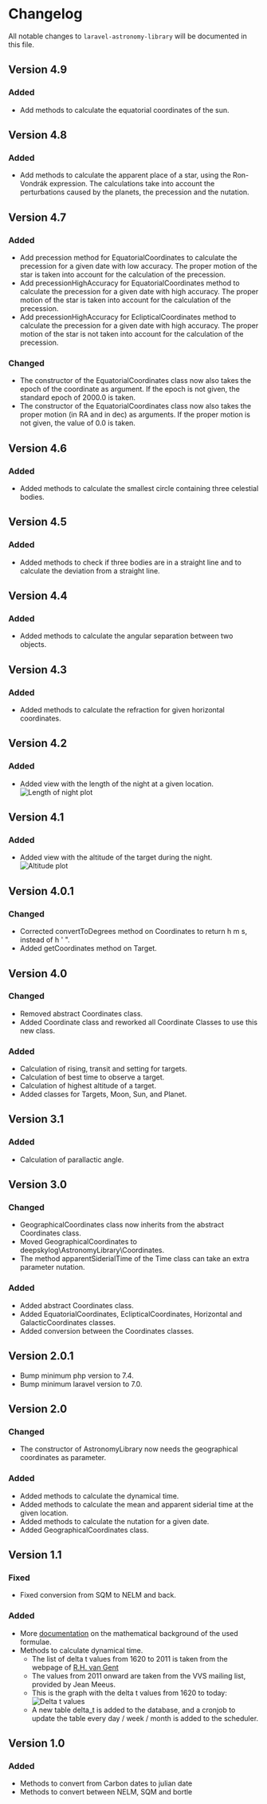 # Changelog

All notable changes to `laravel-astronomy-library` will be documented in this file.

## Version 4.9

### Added 

- Add methods to calculate the equatorial coordinates of the sun.

## Version 4.8

### Added

- Add methods to calculate the apparent place of a star, using the Ron-Vondrák expression. The calculations take into account the perturbations caused by the planets, the precession and the nutation.

## Version 4.7

### Added

- Add precession method for EquatorialCoordinates to calculate the precession for a given date with low accuracy.  The proper motion of the star is taken into account for the calculation of the precession.
- Add precessionHighAccuracy for EquatorialCoordinates method to calculate the precession for a given date with high accuracy.  The proper motion of the star is taken into account for the calculation of the precession.
- Add precessionHighAccuracy for EclipticalCoordinates method to calculate the precession for a given date with high accuracy.  The proper motion of the star is not taken into account for the calculation of the precession.

### Changed

- The constructor of the EquatorialCoordinates class now also takes the epoch of the coordinate as argument.  If the epoch is not given, the standard epoch of 2000.0 is taken.
- The constructor of the EquatorialCoordinates class now also takes the proper motion (in RA and in dec) as arguments.  If the proper motion is not given, the value of 0.0 is taken.

## Version 4.6

### Added

- Added methods to calculate the smallest circle containing three celestial bodies.

## Version 4.5

### Added

- Added methods to check if three bodies are in a straight line and to calculate the deviation from a straight line.

## Version 4.4

### Added

- Added methods to calculate the angular separation between two objects.

## Version 4.3

### Added

- Added methods to calculate the refraction for given horizontal coordinates.

## Version 4.2

### Added

- Added view with the length of the night at a given location.
![Length of night plot](./docs/Night.png "Length of night")

## Version 4.1

### Added

- Added view with the altitude of the target during the night.
![Altitude plot](./docs/Altitude.png "Altitude plot")

## Version 4.0.1

### Changed

- Corrected convertToDegrees method on Coordinates to return h m s, instead of h ' ".
- Added getCoordinates method on Target.

## Version 4.0

### Changed

- Removed abstract Coordinates class.
- Added Coordinate class and reworked all Coordinate Classes to use this new class.
  
### Added

- Calculation of rising, transit and setting for targets.
- Calculation of best time to observe a target.
- Calculation of highest altitude of a target.
- Added classes for Targets, Moon, Sun, and Planet.

## Version 3.1

### Added

- Calculation of parallactic angle.

## Version 3.0

### Changed

- GeographicalCoordinates class now inherits from the abstract Coordinates class.
- Moved GeographicalCoordinates to deepskylog\AstronomyLibrary\Coordinates.
- The method apparentSiderialTime of the Time class can take an extra parameter nutation.

### Added

- Added abstract Coordinates class.
- Added EquatorialCoordinates, EclipticalCoordinates, Horizontal and GalacticCoordinates classes.
- Added conversion between the Coordinates classes.

## Version 2.0.1

- Bump minimum php version to 7.4.
- Bump minimum laravel version to 7.0.

## Version 2.0

### Changed

- The constructor of AstronomyLibrary now needs the geographical coordinates as parameter.

### Added

- Added methods to calculate the dynamical time.
- Added methods to calculate the mean and apparent siderial time at the given location.
- Added methods to calculate the nutation for a given date.
- Added GeographicalCoordinates class.

## Version 1.1

### Fixed

- Fixed conversion from SQM to NELM and back.

### Added

- More [documentation](docs/docs.md) on the mathematical background of the used formulae.
- Methods to calculate dynamical time.
  - The list of delta t values from 1620 to 2011 is taken from the webpage of [R.H. van Gent](https://www.staff.science.uu.nl/~gent0113/deltat/deltat.htm)
  - The values from 2011 onward are taken from the VVS mailing list, provided by Jean Meeus.
  - This is the graph with the delta t values from 1620 to today:
![Delta t values](docs/deltat.png "Delta t values")
  - A new table delta_t is added to the database, and a cronjob to update the table every day / week / month is added to the scheduler.

## Version 1.0

### Added

- Methods to convert from Carbon dates to julian date
- Methods to convert between NELM, SQM and bortle
